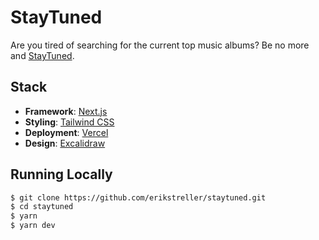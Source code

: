 # StayTuned

Are you tired of searching for the current top music albums? Be no more and [StayTuned](https://staytuned-seven.vercel.app).

## Stack

- **Framework**: [Next.js](https://nextjs.org/)
- **Styling**: [Tailwind CSS](https://tailwindcss.com/)
- **Deployment**: [Vercel](https://vercel.com)
- **Design**: [Excalidraw](https://excalidraw.com/)

## Running Locally

```bash
$ git clone https://github.com/erikstreller/staytuned.git
$ cd staytuned
$ yarn
$ yarn dev
```
